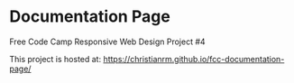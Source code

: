 # Documentation Page
Free Code Camp Responsive Web Design Project #4

This project is hosted at:
https://christianrm.github.io/fcc-documentation-page/

